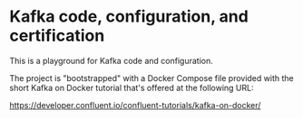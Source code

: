 # Kafka code, configuration, and certification
This is a playground for Kafka code and configuration.

The project is "bootstrapped" with a Docker Compose file provided with the short Kafka on Docker tutorial that's offered at the following URL:

https://developer.confluent.io/confluent-tutorials/kafka-on-docker/
